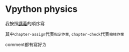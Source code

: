 # Vpython physics 

我按照[講義](https://hackmd.io/@h7CvUqnESC2MeiPzrsZQPg/BkBig92zm)的順序寫 

其中`chapter-assign`代表`指定作業`, `chapter-check`代表`檢核作業`

comment都有寫好ㄌ
